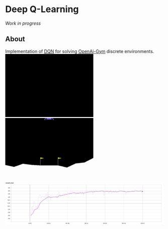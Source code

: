 # Deep Q-Learning
*Work in progress*  
## About  
Implementation of [DQN](https://www.nature.com/nature/journal/v518/n7540/full/nature14236.html?foxtrotcallback=true) for solving [OpenAi-Gym](https://gym.openai.com/) discrete environments.  
<img src="assets/lunar_0.gif" width="280" height="200" />
<img src="assets/lunar_1.gif" width="280" height="200" />
![Lunar reward](assets/lunar_reward.png)  
